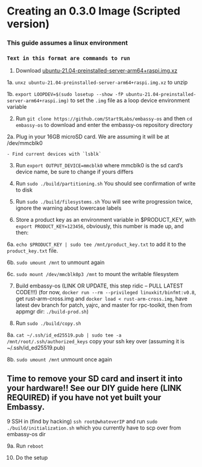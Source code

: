 # Creating an 0.3.0 Image (Scripted version)
### This guide assumes a linux environment
### `Text in this format are commands to run`

1. Download [ubuntu-21.04-preinstalled-server-arm64+raspi.img.xz](https://ubuntu.com/download/raspberry-pi/thank-you?version=21.04&architecture=server-arm64+raspi)

1a. `unxz ubuntu-21.04-preinstalled-server-arm64+raspi.img.xz` to unzip

1b. `export LOOPDEV=$(sudo losetup --show -fP ubuntu-21.04-preinstalled-server-arm64+raspi.img)` to set the `.img` file as a loop device environment variable

2. Run `git clone https://github.com/Start9Labs/embassy-os` and then `cd embassy-os` to download and enter the embassy-os repository directory

2a. Plug in your 16GB microSD card. We are assuming it will be at /dev/mmcblk0

	- Find current devices with `lsblk`

3. Run `export OUTPUT_DEVICE=mmcblk0` where mmcblk0 is the sd card’s device name, be sure to change if yours differs

4. Run `sudo ./build/partitioning.sh` You should see confirmation of write to disk

5. Run `sudo ./build/filesystems.sh` You will see write progression twice, ignore the warning about lowercase labels

6. Store a product key as an environment variable in $PRODUCT_KEY, with `export PRODUCT_KEY=123456`, obviously, this number is made up, and then:

6a. `echo $PRODUCT_KEY | sudo tee /mnt/product_key.txt` to add it to the `product_key.txt` file.

6b. `sudo umount /mnt` to unmount again

6c. `sudo mount /dev/mmcblk0p3 /mnt` to mount the writable filesystem

7. Build embassy-os (LINK OR UPDATE, this step ridic – PULL LATEST CODE!!!) (for now, `docker run --rm --privileged linuxkit/binfmt:v0.8`, get rust-arm-cross.img and `docker load < rust-arm-cross.img`, have latest dev branch for patch, yajrc, and master for rpc-toolkit, then from appmgr dir: `./build-prod.sh`)

8. Run `sudo ./build/copy.sh`

8a. `cat ~/.ssh/id_ed25519.pub | sudo tee -a /mnt/root/.ssh/authorized_keys` copy your ssh key over (assuming it is ~/.ssh/id_ed25519.pub)

8b. `sudo umount /mnt` unmount once again

## Time to remove your SD card and insert it into your hardware!!  See our DIY guide here (LINK REQUIRED) if you have not yet built your Embassy.

9 SSH in (find by hacking) `ssh root@whateverIP` and run `sudo ./build/initialization.sh` which you currently have to scp over from embassy-os dir

9a. Run `reboot`

10. Do the setup
